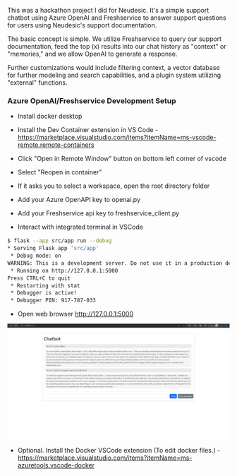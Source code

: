 This was a hackathon project I did for Neudesic. It's a simple support chatbot using Azure OpenAI and Freshservice to answer support questions for users using Neudesic's support documentation.

The basic concept is simple. We utilize Freshservice to query our support documentation, feed the top (x) results into our chat history as "context" or "memories," and we allow OpenAI to generate a response.

Further customizations would include filtering context, a vector database for further modeling and search capabilities, and a plugin system utilizing "external" functions.


### Azure OpenAI/Freshservice Development Setup
- Install docker desktop

- Install the Dev Container extension in VS Code - https://marketplace.visualstudio.com/items?itemName=ms-vscode-remote.remote-containers

- Click "Open in Remote Window" button on bottom left corner of vscode
- Select "Reopen in container"
- If it asks you to select a workspace, open the root directory folder
- Add your Azure OpenAPI key to openai.py
- Add your Freshservice api key to freshservice_client.py
- Interact with integrated terminal in VSCode
```bash
$ flask --app src/app run --debug
* Serving Flask app 'src/app'
 * Debug mode: on
WARNING: This is a development server. Do not use it in a production deployment. Use a production WSGI server instead.
 * Running on http://127.0.0.1:5000
Press CTRL+C to quit
 * Restarting with stat
 * Debugger is active!
 * Debugger PIN: 917-787-033
```
- Open web browser http://127.0.0.1:5000

![Alt text](image.png)

- Optional. Install the Docker VSCode extension (To edit docker files.) - https://marketplace.visualstudio.com/items?itemName=ms-azuretools.vscode-docker
